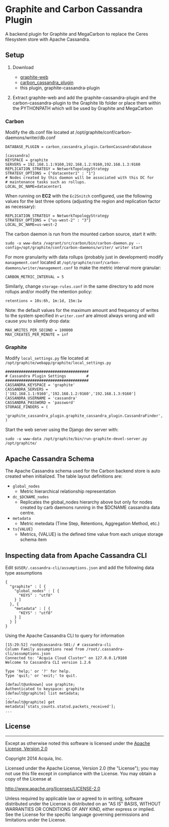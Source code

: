 # Graphite and Carbon Cassandra Plugin
A backend plugin for Graphite and MegaCarbon to replace the Ceres filesystem
store with Apache Cassandra.


## Setup
1. Download 
	
    * [graphite-web](https://github.com/graphite-project/graphite-web) 
    * [carbon_cassandra_plugin](https://github.com/acquia/carbon-cassandra-plugin)
    * this plugin, graphite-cassandra-plugin 

2. Extract graphite-web and add the graphite-cassandra-plugin and the
carbon-cassandra-plugin to the Graphite lib folder or place them within
the PYTHONPATH which will be used by Graphite and MegaCarbon


### Carbon

Modify the db.conf file located at /opt/graphite/conf/carbon-daemons/writer/db.conf

    DATABASE_PLUGIN = carbon_cassandra_plugin.CarbonCassandraDatabase

    [cassandra]
    KEYSPACE = graphite
    SERVERS = 192.168.1.1:9160,192.168.1.2:9160,192.168.1.3:9160
    REPLICATION_STRATEGY = NetworkTopologyStrategy
    STRATEGY_OPTIONS = {"datacenter1" : "1"}
    # Nodes created by this daemon will be associated with this DC for
    # maintenance tasks such as rollups.
    LOCAL_DC_NAME=datacenter1

When running on **EC2** with the `Ec2Snitch` configured, use the following values
for the last three options (adjusting the region and replication factor as necessary):

```
REPLICATION_STRATEGY = NetworkTopologyStrategy
STRATEGY_OPTIONS = {"us-west-2" : "3"}
LOCAL_DC_NAME=us-west-2
```

The carbon daemon is run from the mounted carbon source, start it with:

    sudo -u www-data /vagrant/src/carbon/bin/carbon-daemon.py --config=/opt/graphite/conf/carbon-daemons/writer/ writer start

For more granularity with data rollups (probably just in development) modify
`management.conf` located at `/opt/graphite/conf/carbon-daemons/writer/management.conf`
to make the metric interval more granular:

```
CARBON_METRIC_INTERVAL = 5
```

Similarly, change `storage-rules.conf` in the same directory to add more rollups
and/or modify the retention policy:

```
retentions = 10s:6h, 1m:1d, 15m:1w
```

Note: the default values for the maximum amount and frequency of writes to the
system specified in `writer.conf` are almost always wrong and will cause you to
silently drop data:

```
MAX_WRITES_PER_SECOND = 100000
MAX_CREATES_PER_MINUTE = inf
```


### Graphite

Modify `local_settings.py` file located at `/opt/graphite/webapp/graphite/local_settings.py`

    #####################################
    # Cassandra Plugin Settings         #
    #####################################
    CASSANDRA_KEYSPACE = 'graphite'
    CASSANDRA_SERVERS = ['192.168.1.1:9160','192.168.1.2:9160','192.168.1.3:9160']
    CASSANDRA_USERNAME = 'cassandra'
    CASSANDRA_PASSWORD = 'password'
    STORAGE_FINDERS = (
        'graphite_cassandra_plugin.graphite_cassandra_plugin.CassandraFinder',
    )

Start the web server using the Django dev server with:

    sudo -u www-data /opt/graphite/bin/run-graphite-devel-server.py  /opt/graphite/

## Apache Cassandra Schema
The Apache Cassandra schema used for the Carbon backend store is auto created
when initialized. The table layout definitions are:

* `global_nodes`
  - Metric hierarchical relationship representation
* `dc_$DCNAME_nodes`
  - Replicates the global_nodes hierarchy above but only for nodes created
  by carb daemons running in the $DCNAME cassandra data centre.
* `metadata`
  - Metric metedata (Time Step, Retentions, Aggregation Method, etc.)
* `ts{VALUE}`
  - Metrics, {VALUE} is the defined time value from each unique storage schema item

## Inspecting data from Apache Cassandra CLI
Edit `$USER/.cassandra-cli/assumptions.json` and add the following data type assumptions

    {
      "graphite" : [ {
        "global_nodes" : [ {
          "KEYS" : "utf8"
        } ]
      }, {
        "metadata" : [ {
          "KEYS" : "utf8"
        } ]
      } ]
    }


Using the Apache Cassandra CLI to query for information

    [15:29:52] root@cassandra-501:/ # cassandra-cli
    Column Family assumptions read from /root/.cassandra-cli/assumptions.json
    Connected to: "Acquia Cloud Cluster" on 127.0.0.1/9160
    Welcome to Cassandra CLI version 1.2.6

    Type 'help;' or '?' for help.
    Type 'quit;' or 'exit;' to quit.

    [default@unknown] use graphite;
    Authenticated to keyspace: graphite
    [default@graphite] list metadata;
    ...
    [default@graphite] get metadata['stats_counts.statsd.packets_received'];
    ...


## License
---
Except as otherwise noted this software is licensed under the [Apache License, Version 2.0](http://www.apache.org/licenses/LICENSE-2.0.html)

Copyright 2014 Acquia, Inc.

Licensed under the Apache License, Version 2.0 (the "License");
you may not use this file except in compliance with the License.
You may obtain a copy of the License at

  http://www.apache.org/licenses/LICENSE-2.0

Unless required by applicable law or agreed to in writing, software
distributed under the License is distributed on an "AS IS" BASIS,
WITHOUT WARRANTIES OR CONDITIONS OF ANY KIND, either express or implied.
See the License for the specific language governing permissions and
limitations under the License.
